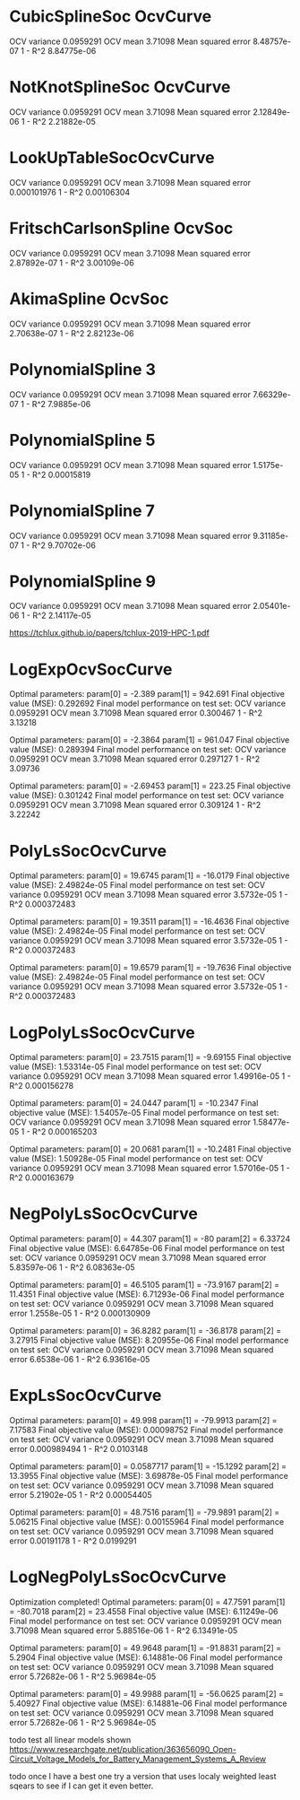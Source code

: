 # CubicSplineSoc OcvCurve
OCV variance             0.0959291
OCV mean                 3.71098
Mean squared error       8.48757e-07
1 - R^2                  8.84775e-06

# NotKnotSplineSoc OcvCurve
OCV variance             0.0959291
OCV mean                 3.71098
Mean squared error       2.12849e-06
1 - R^2                  2.21882e-05

# LookUpTableSocOcvCurve
OCV variance             0.0959291
OCV mean                 3.71098
Mean squared error       0.000101976
1 - R^2                  0.00106304

# FritschCarlsonSpline OcvSoc
OCV variance             0.0959291
OCV mean                 3.71098
Mean squared error       2.87892e-07
1 - R^2                  3.00109e-06

# AkimaSpline OcvSoc
OCV variance             0.0959291
OCV mean                 3.71098
Mean squared error       2.70638e-07
1 - R^2                  2.82123e-06

# PolynomialSpline 3
OCV variance             0.0959291
OCV mean                 3.71098
Mean squared error       7.66329e-07
1 - R^2                  7.9885e-06

# PolynomialSpline 5
OCV variance             0.0959291
OCV mean                 3.71098
Mean squared error       1.5175e-05
1 - R^2                  0.00015819

# PolynomialSpline 7
OCV variance             0.0959291
OCV mean                 3.71098
Mean squared error       9.31185e-07
1 - R^2                  9.70702e-06


# PolynomialSpline 9
OCV variance             0.0959291
OCV mean                 3.71098
Mean squared error       2.05401e-06
1 - R^2                  2.14117e-05

https://tchlux.github.io/papers/tchlux-2019-HPC-1.pdf

# LogExpOcvSocCurve
Optimal parameters:
  param[0] = -2.389
  param[1] = 942.691
Final objective value (MSE): 0.292692
Final model performance on test set:
OCV variance             0.0959291
OCV mean                 3.71098
Mean squared error       0.300467
1 - R^2                  3.13218

Optimal parameters:
  param[0] = -2.3864
  param[1] = 961.047
Final objective value (MSE): 0.289394
Final model performance on test set:
OCV variance             0.0959291
OCV mean                 3.71098
Mean squared error       0.297127
1 - R^2                  3.09736

Optimal parameters:
  param[0] = -2.69453
  param[1] = 223.25
Final objective value (MSE): 0.301242
Final model performance on test set:
OCV variance             0.0959291
OCV mean                 3.71098
Mean squared error       0.309124
1 - R^2                  3.22242


# PolyLsSocOcvCurve
Optimal parameters:
  param[0] = 19.6745
  param[1] = -16.0179
Final objective value (MSE): 2.49824e-05
Final model performance on test set:
OCV variance             0.0959291
OCV mean                 3.71098
Mean squared error       3.5732e-05
1 - R^2                  0.000372483

Optimal parameters:
  param[0] = 19.3511
  param[1] = -16.4636
Final objective value (MSE): 2.49824e-05
Final model performance on test set:
OCV variance             0.0959291
OCV mean                 3.71098
Mean squared error       3.5732e-05
1 - R^2                  0.000372483

Optimal parameters:
  param[0] = 19.6579
  param[1] = -19.7636
Final objective value (MSE): 2.49824e-05
Final model performance on test set:
OCV variance             0.0959291
OCV mean                 3.71098
Mean squared error       3.5732e-05
1 - R^2                  0.000372483

# LogPolyLsSocOcvCurve
Optimal parameters:
  param[0] = 23.7515
  param[1] = -9.69155
Final objective value (MSE): 1.53314e-05
Final model performance on test set:
OCV variance             0.0959291
OCV mean                 3.71098
Mean squared error       1.49916e-05
1 - R^2                  0.000156278

Optimal parameters:
  param[0] = 24.0447
  param[1] = -10.2347
Final objective value (MSE): 1.54057e-05
Final model performance on test set:
OCV variance             0.0959291
OCV mean                 3.71098
Mean squared error       1.58477e-05
1 - R^2                  0.000165203

Optimal parameters:
  param[0] = 20.0681
  param[1] = -10.2481
Final objective value (MSE): 1.50928e-05
Final model performance on test set:
OCV variance             0.0959291
OCV mean                 3.71098
Mean squared error       1.57016e-05
1 - R^2                  0.000163679

# NegPolyLsSocOcvCurve
Optimal parameters:
  param[0] = 44.307
  param[1] = -80
  param[2] = 6.33724
Final objective value (MSE): 6.64785e-06
Final model performance on test set:
OCV variance             0.0959291
OCV mean                 3.71098
Mean squared error       5.83597e-06
1 - R^2                  6.08363e-05

Optimal parameters:
  param[0] = 46.5105
  param[1] = -73.9167
  param[2] = 11.4351
Final objective value (MSE): 6.71293e-06
Final model performance on test set:
OCV variance             0.0959291
OCV mean                 3.71098
Mean squared error       1.2558e-05
1 - R^2                  0.000130909


Optimal parameters:
  param[0] = 36.8282
  param[1] = -36.8178
  param[2] = 3.27915
Final objective value (MSE): 8.20955e-06
Final model performance on test set:
OCV variance             0.0959291
OCV mean                 3.71098
Mean squared error       6.6538e-06
1 - R^2                  6.93616e-05

# ExpLsSocOcvCurve
Optimal parameters:
  param[0] = 49.998
  param[1] = -79.9913
  param[2] = 7.17583
Final objective value (MSE): 0.00098752
Final model performance on test set:
OCV variance             0.0959291
OCV mean                 3.71098
Mean squared error       0.000989494
1 - R^2                  0.0103148

Optimal parameters:
  param[0] = 0.0587717
  param[1] = -15.1292
  param[2] = 13.3955
Final objective value (MSE): 3.69878e-05
Final model performance on test set:
OCV variance             0.0959291
OCV mean                 3.71098
Mean squared error       5.21902e-05
1 - R^2                  0.00054405

Optimal parameters:
  param[0] = 48.7516
  param[1] = -79.9891
  param[2] = 5.06215
Final objective value (MSE): 0.00155964
Final model performance on test set:
OCV variance             0.0959291
OCV mean                 3.71098
Mean squared error       0.00191178
1 - R^2                  0.0199291

# LogNegPolyLsSocOcvCurve
Optimization completed!
Optimal parameters:
  param[0] = 47.7591
  param[1] = -80.7018
  param[2] = 23.4558
Final objective value (MSE): 6.11249e-06
Final model performance on test set:
OCV variance             0.0959291
OCV mean                 3.71098
Mean squared error       5.88516e-06
1 - R^2                  6.13491e-05

Optimal parameters:
  param[0] = 49.9648
  param[1] = -91.8831
  param[2] = 5.2904
Final objective value (MSE): 6.14881e-06
Final model performance on test set:
OCV variance             0.0959291
OCV mean                 3.71098
Mean squared error       5.72682e-06
1 - R^2                  5.96984e-05

Optimal parameters:
  param[0] = 49.9988
  param[1] = -56.0625
  param[2] = 5.40927
Final objective value (MSE): 6.14881e-06
Final model performance on test set:
OCV variance             0.0959291
OCV mean                 3.71098
Mean squared error       5.72682e-06
1 - R^2                  5.96984e-05

todo test all linear models shown
https://www.researchgate.net/publication/363656090_Open-Circuit_Voltage_Models_for_Battery_Management_Systems_A_Review

todo once I have a best one try a version that uses localy weighted least sqears to see if I can get it even better.